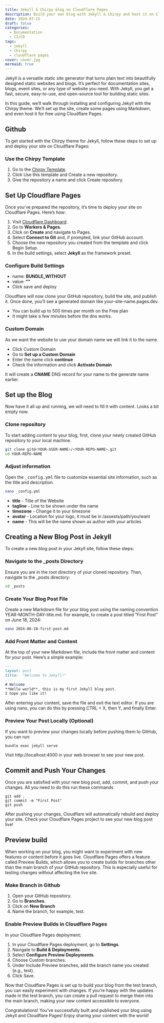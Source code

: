 ```yaml
---
title: Jekyll & Chirpy blog on Cloudflare Pages
description: Build your own blog with Jekyll & Chirpy and host it on Cloudflare Pages
date: 2024-07-15
draft: false
categories:
  - Documentation
  - CI/CD
tags:
  - jekyll
  - chirpy
  - cloudflare pages
cover: cover.jpg
mermaid: true
---
```


Jekyll is a versatile static site generator that turns plain text into beautifully designed static websites and blogs. It’s perfect for documentation sites, blogs, event sites, or any type of website you need. With Jekyll, you get a fast, secure, easy-to-use, and open-source tool for building static sites.

In this guide, we’ll walk through installing and configuring Jekyll with the Chirpy theme. We’ll set up the site, create some pages using Markdown, and even host it for free using Cloudflare Pages.

## Github

To get started with the Chirpy theme for Jekyll, follow these steps to set up and deploy your site on Cloudflare Pages:

### Use the Chirpy Template

1.	Go to the [Chirpy Template](https://github.com/cotes2020/chirpy-starter).
2.	Click Use this template and Create a new repository.
3.	Give the repository a name and click Create repository.


## Set Up Cloudflare Pages


Once you’ve prepared the repository, it’s time to deploy your site on Cloudflare Pages. Here’s how:

1.	Visit [Cloudflare Dashboard](https://dash.cloudflare.com/).
2.	Go to **Workers & Pages**.
3.	Click on **Create** and navigate to Pages.
4.	Select **Connect to Git** and, if prompted, link your GitHub account.
5.	Choose the new repository you created from the template and click Begin Setup.
6.	In the build settings, select **Jekyll** as the framework preset.

### Configure Build Settings

*   name: **BUNDLE_WITHOUT**
*   value: **""**
*   Click save and deploy

Cloudflare will now clone your GitHub repository, build the site, and publish it. Once done, you’ll see a generated domain like your-site-name.pages.dev.

- You can build up to 500 times per month on the Free plan
- It might take a few minutes before the dns works.

### Custom Domain

As we want the website to use your domain name we will link it to the name.

*   Click Custom Domain
*   Go to **Set up a Custom Domain**
*   Enter the name click **continue**
*   Check the information and click **Activate Domain**

It will create a **CNAME** DNS record for your name to the generate name earlier.

## Set up the Blog

Now have it all up and running, we will need to fill it with content. Looks a bit empty now.

### Clone repository

To start adding content to your blog, first, clone your newly created GitHub repository to your local machine.

```bash
git clone git@<YOUR-USER-NAME>/<YOUR-REPO-NAME>.git
cd YOUR-REPO-NAME
```

### Adjust information

Open the <kbd>_config.yml</kbd> file to customize essential site information, such as the title and description.

```bash
nano _config.yml
```

- **title** - Title of the Website
- **tagline** - Line to be shown under the name
- **timezone** - Change it to your timezone
- **avatar** - Location for your logo, it must be in /assests/path/you/want
- **name** - This will be the name shown as author with your articles

## Creating a New Blog Post in Jekyll

To create a new blog post in your Jekyll site, follow these steps:

### Navigate to the _posts Directory

Ensure you are in the root directory of your cloned repository. Then, navigate to the _posts directory:
```bash
cd _posts
```

### Create Your Blog Post File

Create a new Markdown file for your blog post using the naming convention YEAR-MONTH-DAY-title.md. For example, to create a post titled “First Post” on June 18, 2024:
```bash
nano 2024-06-18-first-post.md
```

### Add Front Matter and Content

At the top of your new Markdown file, include the front matter and content for your post. Here’s a simple example:

```markdown
---
layout: post
title:  "Welcome to Jekyll!"
---
# Welcome
**Hello world**, this is my first Jekyll blog post.
I hope you like it!
```
After entering your content, save the file and exit the text editor. If you are using nano, you can do this by pressing CTRL + X, then Y, and finally Enter.

### Preview Your Post Locally (Optional)

If you want to preview your changes locally before pushing them to GitHub, you can run:
```bash
bundle exec jekyll serve
```
Visit http://localhost:4000 in your web browser to see your new post.


## Commit and Push Your Changes

Once you are satisfied with your new blog post, add, commit, and push your changes.
All you need to do this run these commands

```
git add .
git commit -m "First Post"
git push
```

After pushing your changes, Cloudflare will automatically rebuild and deploy your site. Check your Cloudflare Pages project to see your new blog post live!

## Preview build

When working on your blog, you might want to experiment with new features or content before it goes live. Cloudflare Pages offers a feature called Preview Builds, which allows you to create builds for branches other than the main branch of your GitHub repository. This is especially useful for testing changes without affecting the live site.

### Make Branch in Github

1.	Open your GitHub repository.
2.	Go to **Branches**.
3.	Click on **New Branch**
4.	Name the branch, for example, test.

### Enable Preview Builds in Cloudflare Pages

In your Cloudflare Pages deployment;

1.	In your Cloudflare Pages deployment, go to **Settings**.
2.	Navigate to **Build & Deployments**.
3.	Select **Configure Preview Deployments**.
4.	Choose Custom branches.
5.	Under Include Preview branches, add the branch name you created (e.g., test).
6.	Click Save.

Now that Cloudflare Pages is set up to build your blog from the test branch, you can easily experiment with changes. If you’re happy with the updates made in the test branch, you can create a pull request to merge them into the main branch, making your new content accessible to everyone.

Congratulations! You’ve successfully built and published your blog using Jekyll and Cloudflare Pages! Enjoy sharing your content with the world!
